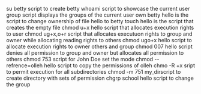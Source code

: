 su betty script to create betty
whoami script to showcase the current user 
group script displays the groups of the current user
own betty hello is the script to change ownership of file hello to betty
touch hello is the script that creates the empty file 
chmod u+x hello script that allocates execution rights to user 
chmod ug+x,o+r script that allocates executuon rights to group and owner while allocating reading rights to others 
chmod ugo+x hello script to allocate execution rights to owner  others and group 
chmod 007 hello script denies all permission to group and owner but allocates all permission to others
chmod 753 script for John Doe set the mode
chmod --refrence=olleh hello script to copy the permissions of olleh
chmo -R +x sript to permit execution for all subdirectories
chmod -m 751 my_dirscript to create directory with sets of permission 
chgrp school hello script to change the group
 
